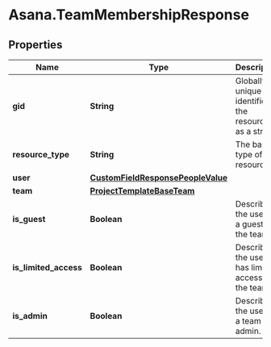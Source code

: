 # Asana.TeamMembershipResponse

## Properties
Name | Type | Description | Notes
------------ | ------------- | ------------- | -------------
**gid** | **String** | Globally unique identifier of the resource, as a string. | [optional] 
**resource_type** | **String** | The base type of this resource. | [optional] 
**user** | [**CustomFieldResponsePeopleValue**](CustomFieldResponsePeopleValue.md) |  | [optional] 
**team** | [**ProjectTemplateBaseTeam**](ProjectTemplateBaseTeam.md) |  | [optional] 
**is_guest** | **Boolean** | Describes if the user is a guest in the team. | [optional] 
**is_limited_access** | **Boolean** | Describes if the user has limited access to the team. | [optional] 
**is_admin** | **Boolean** | Describes if the user is a team admin. | [optional] 
